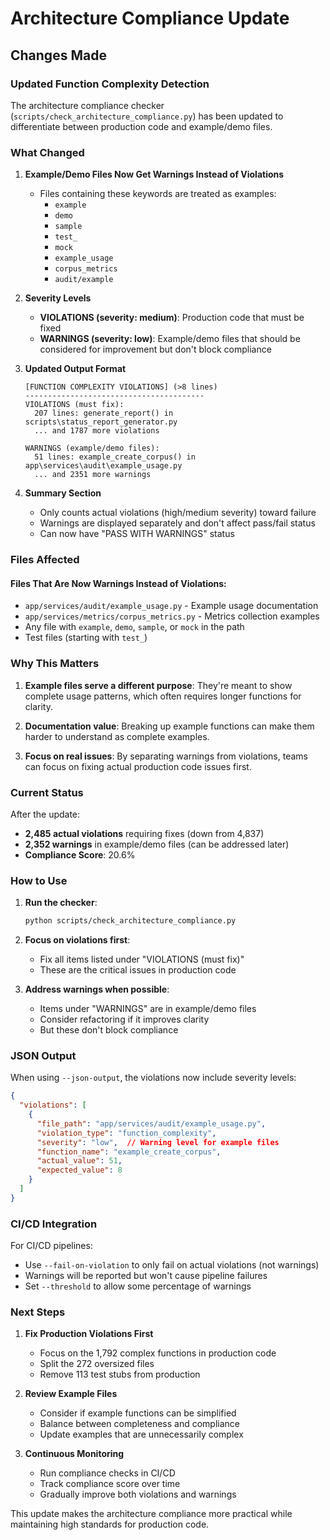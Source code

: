 # Architecture Compliance Update

## Changes Made

### Updated Function Complexity Detection

The architecture compliance checker (`scripts/check_architecture_compliance.py`) has been updated to differentiate between production code and example/demo files.

### What Changed

1. **Example/Demo Files Now Get Warnings Instead of Violations**
   - Files containing these keywords are treated as examples:
     - `example`
     - `demo`
     - `sample`
     - `test_`
     - `mock`
     - `example_usage`
     - `corpus_metrics`
     - `audit/example`

2. **Severity Levels**
   - **VIOLATIONS (severity: medium)**: Production code that must be fixed
   - **WARNINGS (severity: low)**: Example/demo files that should be considered for improvement but don't block compliance

3. **Updated Output Format**
   ```
   [FUNCTION COMPLEXITY VIOLATIONS] (>8 lines)
   ----------------------------------------
   VIOLATIONS (must fix):
     207 lines: generate_report() in scripts\status_report_generator.py
     ... and 1787 more violations
   
   WARNINGS (example/demo files):
     51 lines: example_create_corpus() in app\services\audit\example_usage.py
     ... and 2351 more warnings
   ```

4. **Summary Section**
   - Only counts actual violations (high/medium severity) toward failure
   - Warnings are displayed separately and don't affect pass/fail status
   - Can now have "PASS WITH WARNINGS" status

### Files Affected

#### Files That Are Now Warnings Instead of Violations:
- `app/services/audit/example_usage.py` - Example usage documentation
- `app/services/metrics/corpus_metrics.py` - Metrics collection examples
- Any file with `example`, `demo`, `sample`, or `mock` in the path
- Test files (starting with `test_`)

### Why This Matters

1. **Example files serve a different purpose**: They're meant to show complete usage patterns, which often requires longer functions for clarity.

2. **Documentation value**: Breaking up example functions can make them harder to understand as complete examples.

3. **Focus on real issues**: By separating warnings from violations, teams can focus on fixing actual production code issues first.

### Current Status

After the update:
- **2,485 actual violations** requiring fixes (down from 4,837)
- **2,352 warnings** in example/demo files (can be addressed later)
- **Compliance Score**: 20.6%

### How to Use

1. **Run the checker**:
   ```bash
   python scripts/check_architecture_compliance.py
   ```

2. **Focus on violations first**:
   - Fix all items listed under "VIOLATIONS (must fix)"
   - These are the critical issues in production code

3. **Address warnings when possible**:
   - Items under "WARNINGS" are in example/demo files
   - Consider refactoring if it improves clarity
   - But these don't block compliance

### JSON Output

When using `--json-output`, the violations now include severity levels:
```json
{
  "violations": [
    {
      "file_path": "app/services/audit/example_usage.py",
      "violation_type": "function_complexity",
      "severity": "low",  // Warning level for example files
      "function_name": "example_create_corpus",
      "actual_value": 51,
      "expected_value": 8
    }
  ]
}
```

### CI/CD Integration

For CI/CD pipelines:
- Use `--fail-on-violation` to only fail on actual violations (not warnings)
- Warnings will be reported but won't cause pipeline failures
- Set `--threshold` to allow some percentage of warnings

### Next Steps

1. **Fix Production Violations First**
   - Focus on the 1,792 complex functions in production code
   - Split the 272 oversized files
   - Remove 113 test stubs from production

2. **Review Example Files**
   - Consider if example functions can be simplified
   - Balance between completeness and compliance
   - Update examples that are unnecessarily complex

3. **Continuous Monitoring**
   - Run compliance checks in CI/CD
   - Track compliance score over time
   - Gradually improve both violations and warnings

This update makes the architecture compliance more practical while maintaining high standards for production code.